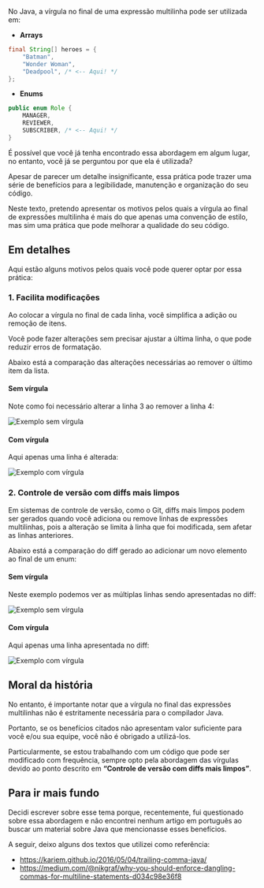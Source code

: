 No Java, a vírgula no final de uma expressão multilinha pode ser utilizada em:

- **Arrays**

```java
final String[] heroes = {
	"Batman",
	"Wonder Woman",
	"Deadpool", /* <-- Aqui! */
};
```

- **Enums**

```java
public enum Role {
	MANAGER,
	REVIEWER,
	SUBSCRIBER, /* <-- Aqui! */
}
```

É possível que você já tenha encontrado essa abordagem em algum lugar, no entanto, você já se perguntou por que ela é utilizada?

Apesar de parecer um detalhe insignificante, essa prática pode trazer uma série de benefícios para a legibilidade, manutenção e organização do seu código. 

Neste texto, pretendo apresentar os motivos pelos quais a vírgula ao final de expressões multilinha é mais do que apenas uma convenção de estilo, mas sim uma prática que pode melhorar a qualidade do seu código.

## Em detalhes

Aqui estão alguns motivos pelos quais você pode querer optar por essa prática:

### 1. Facilita modificações

Ao colocar a vírgula no final de cada linha, você simplifica a adição ou remoção de itens. 

Você pode fazer alterações sem precisar ajustar a última linha, o que pode reduzir erros de formatação.

Abaixo está a comparação das alterações necessárias ao remover o último item da lista. 

#### Sem vírgula

Note como foi necessário alterar a linha 3 ao remover a linha 4:

![Exemplo sem vírgula](/trailing-comma-java/0-no-comma.png)

#### Com vírgula

Aqui apenas uma linha é alterada:

![Exemplo com vírgula](/trailing-comma-java/0-comma.png)

### 2. Controle de versão com diffs mais limpos

Em sistemas de controle de versão, como o Git, diffs mais limpos podem ser gerados quando você adiciona ou remove linhas de expressões multilinhas, pois a alteração se limita à linha que foi modificada, sem afetar as linhas anteriores.

Abaixo está a comparação do diff gerado ao adicionar um novo elemento ao final de um enum:

#### Sem vírgula

Neste exemplo podemos ver as múltiplas linhas sendo apresentadas no diff:

![Exemplo sem vírgula](/trailing-comma-java/1-no-comma.png)

#### Com vírgula

Aqui apenas uma linha apresentada no diff:

![Exemplo com vírgula](/trailing-comma-java/1-comma.png)

## Moral da história

No entanto, é importante notar que a vírgula no final das expressões multilinhas não é estritamente necessária para o compilador Java.

Portanto, se os benefícios citados não apresentam valor suficiente para você e/ou sua equipe, você não é obrigado a utilizá-los.

Particularmente, se estou trabalhando com um código que pode ser modificado com frequência, sempre opto pela abordagem das vírgulas devido ao ponto descrito em **“Controle de versão com diffs mais limpos”**.

## Para ir mais fundo

Decidi escrever sobre esse tema porque, recentemente, fui questionado sobre essa abordagem e não encontrei nenhum artigo em português ao buscar um material sobre Java que mencionasse esses benefícios.

A seguir, deixo alguns dos textos que utilizei como referência:

- <https://kariem.github.io/2016/05/04/trailing-comma-java/>
- <https://medium.com/@nikgraf/why-you-should-enforce-dangling-commas-for-multiline-statements-d034c98e36f8>